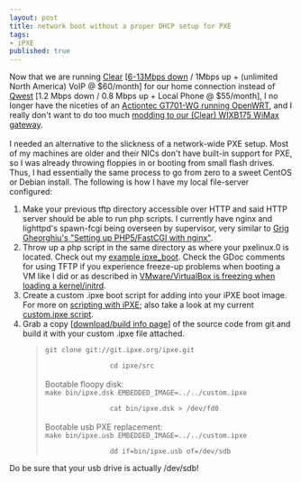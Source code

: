```yaml
---
layout: post
title: network boot without a proper DHCP setup for PXE
tags:
- iPXE
published: true
---
```

Now that we are running <a href="http://www.clear.com/">Clear</a> [<a href="https://twitter.com/#!/jasonzerbe/status/76660043583455232">6-13Mbps down</a>
/ 1Mbps up + (unlimited North America) VoIP @ $60/month] for our home connection instead of <a href="http://www.qwest.com/">Qwest</a>
[1.2 Mbps down / 0.8 Mbps up + Local Phone @ $55/month], I no longer have the niceties of an
<a href="http://vraidsys.com/2010/03/qwest-actiontec-gt701-wg-ppoe-openwrt/">Actiontec GT701-WG running OpenWRT</a>, and I really don't
want to do too much <a href="http://code.google.com/p/wimax-hacking/wiki/WIXB175MiscNotes">modding to our (Clear) WIXB175 WiMax gateway</a>.<br />
<br />
I needed an alternative to the slickness of a network-wide PXE setup. Most of my machines are older and their NICs don't have built-in
support for PXE, so I was already throwing floppies in or booting from small flash drives. Thus, I had essentially the same process to
go from zero to a sweet CentOS or Debian install. The following is how I have my local file-server configured:
<ol>
    <li>Make your previous tftp directory accessible over HTTP and said HTTP server should be able to run php scripts.
        I currently have nginx and lighttpd's spawn-fcgi being overseen by supervisor, very similar to
        <a href="http://agiletesting.blogspot.com/2010/06/setting-up-php5fastcgi-with-nginx.html">Grig Gheorghiu&#39;s &quot;Setting up PHP5/FastCGI with nginx&quot;</a>.
    </li>
    <li>Throw up a php script in the same directory as where your pxelinux.0 is located. Check out my
        <a href="https://docs.google.com/folder/d/0B0yT30uCaFvvcldSOVdGR3QxNzQ/edit?pli=1#docId=0B0yT30uCaFvvWjM5cWtaUFZyU0k">example ipxe_boot</a>.
        Check the GDoc comments for using TFTP if you experience freeze-up problems when booting
        a VM like I did or as described in
        <a href="http://forum.ipxe.org/showthread.php?tid=5514">VMware/VirtualBox is freezing when loading a kernel/initrd</a>.
    </li>
    <li>Create a custom .ipxe boot script for adding into your iPXE boot image. For more on
        <a href="http://ipxe.org/scripting">scripting with iPXE</a>; also take a look at my current
        <a href="https://docs.google.com/folder/d/0B0yT30uCaFvvcldSOVdGR3QxNzQ/edit?pli=1#docId=0B0yT30uCaFvvZkJMYWFCaG5wSjA">custom.ipxe script</a>.
    </li>
    <li>Grab a copy [<a href="http://ipxe.org/download">download/build info page</a>] of the source code from
        git and build it with your custom .ipxe file attached.
        <blockquote><code>git clone git://git.ipxe.org/ipxe.git<br />
                cd ipxe/src</code><br />
            <br />
            Bootable floopy disk:<br />
            <code>make bin/ipxe.dsk EMBEDDED_IMAGE=../../custom.ipxe<br />
                cat bin/ipxe.dsk &gt; /dev/fd0</code><br />
            <br />
            Bootable usb PXE replacement:<br />
            <code>make bin/ipxe.usb EMBEDDED_IMAGE=../../custom.ipxe<br />
                dd if=bin/ipxe.usb of=/dev/sdb</code></blockquote>
    </li>
</ol>
Do be sure that your usb drive is actually /dev/sdb!
